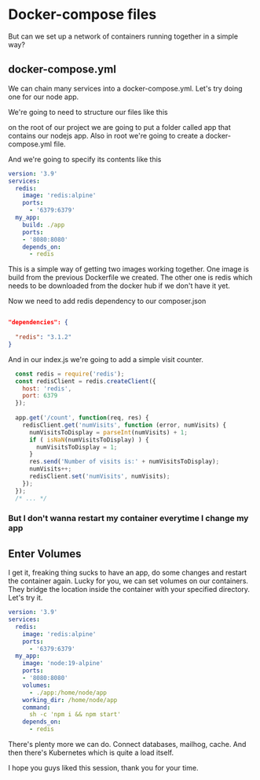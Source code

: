 # Docker-compose files

But can we set up a network of containers running together in a simple way?

## docker-compose.yml

We can chain many services into a docker-compose.yml.
Let's try doing one for our node app.

We're going to need to structure our files like this

on the root of our project we are going to put a folder called app that contains 
our nodejs app. Also in root we're going to create a docker-compose.yml file.

And we're going to specify its contents like this

```yaml
version: '3.9'
services:
  redis: 
    image: 'redis:alpine'
    ports:
      - '6379:6379'
  my_app:
    build: ./app
    ports:
    - '8080:8080'
    depends_on:
      - redis
```

This is a simple way of getting two images working together. One image 
is build from the previous Dockerfile we created. The other one is redis
which needs to be downloaded from the docker hub if we don't have it yet.

Now we need to add redis dependency to our composer.json 

```json

"dependencies": {
  
  "redis": "3.1.2"
}

```

And in our index.js we're going to add a simple visit counter. 

```js
  const redis = require('redis');
  const redisClient = redis.createClient({
    host: 'redis',
    port: 6379
  });
  
  app.get('/count', function(req, res) {
    redisClient.get('numVisits', function (error, numVisits) {
      numVisitsToDisplay = parseInt(numVisits) + 1;
      if ( isNaN(numVisitsToDisplay) ) {
        numVisitsToDisplay = 1;
      }
      res.send('Number of visits is:' + numVisitsToDisplay);
      numVisits++;
      redisClient.set('numVisits', numVisits);
    });
  });
  /* ... */
```

### But I don't wanna restart my container everytime I change my app

## Enter Volumes

I get it, freaking thing sucks to have an app, do some changes
and restart the container again. Lucky for you, we can set volumes on 
our containers. They bridge the location inside the container with your
specified directory. Let's try it.


```yaml
version: '3.9'
services:
  redis: 
    image: 'redis:alpine'
    ports:
      - '6379:6379'
  my_app:
    image: 'node:19-alpine'
    ports:
    - '8080:8080'
    volumes: 
      - ./app:/home/node/app
    working_dir: /home/node/app
    command:
      sh -c 'npm i && npm start'
    depends_on:
      - redis
```


There's plenty more we can do. Connect databases, mailhog, cache.
And then there's Kubernetes which is quite a load itself.

I hope you guys liked this session, thank you for your time.
